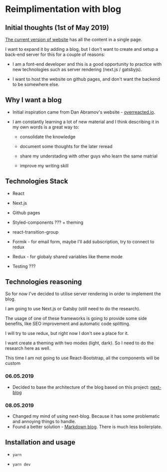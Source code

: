 # Reimplimentation with blog

## Initial thoughts (1st of May 2019)

[The current version of website](https://github.com/dmitriyaa/dmitriyaa.github.io/tree/development) has all the content in a single page.

I want to expand it by adding a blog, but I don't want to create and setup a back-end server for this for a couple of reasons:

- I am a font-end developer and this is a good opportunity to practice with new technologies such as server rendering (next.js / gatsbyjs).

- I want to host the website on github pages, and don't want the backend to be somewhere else.

## Why I want a blog

- Initial inspiration came from Dan Abramov's website - [overreacted.io](https://overreacted.io/).

- I am constantly learning a lot of new material and I think describing it in my own words is a great way to:

  - consolidate the knowledge

  - document some thoughts for the later reread

  - share my understading with other guys who learn the same matrial

  - improve my writing skill

## Technologies Stack

- React

- Next.js

- Github pages

- Styled-components ??? + theming

- react-transition-group

- Formik - for email form, maybe I'll add subscription, try to connect to redux

- Redux - for globaly shared variables like theme mode

- Testing ???

## Technologies reasoning

So for now I've decided to utilise server rendering in order to implement the blog.

I am going to use Next.js or Gatsby (still need to do the research).

The usage of one of these frameworks is going to provide some side benefits, like SEO improvement and automatic code splitting.

I will try to use redux, but right now I don't see a place for it.

I want create a theming with two modes (light, dark). So I need to do the research here as well.

This time I am not going to use React-Bootstrap, all the components will be custom

### 06.05.2019

- Decided to base the architecture of the blog based on this project: [next-blog](https://github.com/tscanlin/next-blog)

### 08.05.2019

- Changed my mind of using next-blog. Because it has some problematic and annoying things to handle.
- Found a better solution - [Markdown blog](https://blog.toukopeltomaa.com/Next-JS-Markdown-blog/). There is much less boilerplate.

## Installation and usage

- `yarn`

- `yarn dev`

